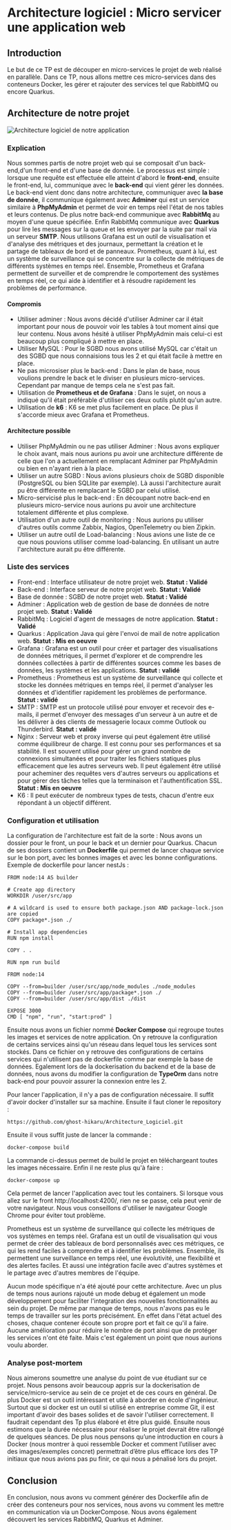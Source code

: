 # Architecture logiciel : Micro servicer une application web
## Introduction
Le but de ce TP est de découper en micro-services le projet de web réalisé en parallèle. Dans ce TP, nous allons mettre ces micro-services dans des conteneurs Docker, les gérer et rajouter des services tel que RabbitMQ ou encore Quarkus. 

## Architecture de notre projet
![Architecture logiciel de notre application](./assets/ArchiLogiciel.png "Architecture logiciel de notre application.")

### Explication
Nous sommes partis de notre projet web qui se composait d'un back-end,d'un front-end et d'une base de donnée. Le processus est simple : lorsque une requête est effectuée elle atteint d'abord le **front-end**, ensuite le front-end, lui, communique avec le **back-end** qui vient gérer les données. Le back-end vient donc dans notre architecture, communiquer avec **la base de donnée**, il communique également avec **Adminer** qui est un service similaire à **PhpMyAdmin** et permet de voir en temps réel l'état de nos tables et leurs contenus. De plus notre back-end communique avec **RabbitMq** au moyen d'une queue spécifiée. Enfin RabbitMq communique avec **Quarkus** pour lire les messages sur la queue et les envoyer par la suite par mail via un serveur **SMTP**. Nous utilisons Grafana est un outil de visualisation et d'analyse des métriques et des journaux, permettant la création et le partage de tableaux de bord et de panneaux. Prometheus, quant à lui, est un système de surveillance qui se concentre sur la collecte de métriques de différents systèmes en temps réel. Ensemble, Prometheus et Grafana permettent de surveiller et de comprendre le comportement des systèmes en temps réel, ce qui aide à identifier et à résoudre rapidement les problèmes de performance.


#### Compromis
* Utiliser adminer : Nous avons décidé d'utiliser Adminer car il était important pour nous de pouvoir voir les tables à tout moment ainsi que leur contenu. Nous avons hésité à utiliser PhpMyAdmin mais celui-ci est beaucoup plus compliqué à mettre en place.
* Utiliser MySQL : Pour le SGBD nous avons utilisé MySQL car c'était un des SGBD que nous connaisions tous les 2 et qui était facile à mettre en place.
* Ne pas microsiser plus le back-end : Dans le plan de base, nous voulions prendre le back et le diviser en plusieurs micro-services. Cependant par manque de temps cela ne s'est pas fait.
* Utilisation de **Prometheus et de Grafana** : Dans le sujet, on nous a indiqué qu'il était préférable d'utiliser ces deux outils plutôt qu'un autre.
* Utilisation de **k6** : K6 se met plus facilement en place. De plus il s'accorde mieux avec Grafana et Prometheus.

#### Architecture possible
* Utiliser PhpMyAdmin ou ne pas utiliser Adminer : Nous avons expliquer le choix avant, mais nous aurions pu avoir une architecture différente de celle que l'on a actuellement en remplacant Adminer par PhpMyAdmin ou bien en n'ayant rien à la place.
* Utiliser un autre SGBD : Nous avions plusieurs choix de SGBD disponible (PostgreSQL ou bien SQLlite par exemple). Là aussi l'architecture aurait pu être différente en remplacant le SGBD par celui utilisé.
* Micro-servicisé plus le back-end : En découpant notre back-end en plusieurs micro-service nous aurions pu avoir une architecture totalement différente et plus complexe.
* Utilisation d'un autre outil de monitoring : Nous aurions pu utiliser d'autres outils comme Zabbix, Nagios, OpenTelemetry ou bien Zipkin.
* Utiliser un autre outil de Load-balancing : Nous avions une liste de ce que nous pouvions utiliser comme load-balancing. En utilisant un autre l'architecture aurait pu être différente.

### Liste des services
* Front-end : Interface utilisateur de notre projet web. **Statut : Validé**
* Back-end : Interface serveur de notre projet web. **Statut : Validé**
* Base de donnée : SGBD de notre projet web. **Statut : Validé**
* Adminer : Application web de gestion de base de données de notre projet web. **Statut : Validé**
* RabbitMq : Logiciel d'agent de messages de notre application. **Statut : Validé**
* Quarkus : Application Java qui gère l'envoi de mail de notre application web. **Statut : Mis en oeuvre**
* Grafana : Grafana est un outil pour créer et partager des visualisations de données métriques, il permet d'explorer et de comprendre les données collectées à partir de différentes sources comme les bases de données, les systèmes et les applications. **Statut : validé**
* Prometheus : Prometheus est un système de surveillance qui collecte et stocke les données métriques en temps réel, il permet d'analyser les données et d'identifier rapidement les problèmes de performance. **Statut : validé**
* SMTP : SMTP est un protocole utilisé pour envoyer et recevoir des e-mails, il permet d'envoyer des messages d'un serveur à un autre et de les délivrer à des clients de messagerie locaux comme Outlook ou Thunderbird. **Statut : validé**
* Nginx : Serveur web et proxy inverse qui peut également être utilisé comme équilibreur de charge. Il est connu pour ses performances et sa stabilité. Il est souvent utilisé pour gérer un grand nombre de connexions simultanées et pour traiter les fichiers statiques plus efficacement que les autres serveurs web. Il peut également être utilisé pour acheminer des requêtes vers d'autres serveurs ou applications et pour gérer des tâches telles que la terminaison et l'authentification SSL. **Statut : Mis en oeuvre**
* K6 : Il peut exécuter de nombreux types de tests, chacun d'entre eux répondant à un objectif différent.

### Configuration et utilisation
La configuration de l'architecture est fait de la sorte :
Nous avons un dossier pour le front, un pour le back et un dernier pour Quarkus.
Chacun de ses dossiers contient un **Dockerfile** qui permet de lancer chaque service sur le bon port, avec les bonnes images et avec les bonne configurations. Exemple de dockerfile pour lancer nestJs :
```
FROM node:14 AS builder

# Create app directory
WORKDIR /user/src/app

# A wildcard is used to ensure both package.json AND package-lock.json are copied
COPY package*.json ./

# Install app dependencies
RUN npm install

COPY . .

RUN npm run build

FROM node:14

COPY --from=builder /user/src/app/node_modules ./node_modules
COPY --from=builder /user/src/app/package*.json ./
COPY --from=builder /user/src/app/dist ./dist

EXPOSE 3000
CMD [ "npm", "run", "start:prod" ]
```

Ensuite nous avons un fichier nommé **Docker Compose** qui regroupe toutes les images et services de notre application. On y retrouve la configuration de certains services ainsi qu'un réseau dans lequel tous les services sont stockés. Dans ce fichier on y retrouve des configurations de certains services qui n'utilisent pas de dockerfile comme par exemple la base de données. Egalement lors de la dockerisation du backend et de la base de données, nous avons du modifier la configuration de **TypeOrm** dans notre back-end pour pouvoir assurer la connexion entre les 2.


Pour lancer l'application, il n'y a pas de configuration nécessaire. Il suffit d'avoir docker d'installer sur sa machine. Ensuite il faut cloner le repository :
```
https://github.com/ghost-hikaru/Architecture_Logiciel.git
```
Ensuite il vous suffit juste de lancer la commande :
```
docker-compose build
```
La commande ci-dessus permet de build le projet en téléchargeant toutes les images nécessaire.
Enfin il ne reste plus qu'à faire :
```
docker-compose up
```
Cela permet de lancer l'application avec tout les containers.
Si lorsque vous allez sur le front http://localhost:4200/, rien ne se passe, cela peut venir de votre navigateur. Nous vous conseillons d'utiliser le navigateur Google Chrome pour éviter tout problème.

Prometheus est un système de surveillance qui collecte les métriques de vos systèmes en temps réel. Grafana est un outil de visualisation qui vous permet de créer des tableaux de bord personnalisés avec ces métriques, ce qui les rend faciles à comprendre et à identifier les problèmes. Ensemble, ils permettent une surveillance en temps réel, une évolutivité, une flexibilité et des alertes faciles. Et aussi une intégration facile avec d'autres systèmes et le partage avec d'autres membres de l'équipe.

Aucun mode spécifique n'a été ajouté pour cette architecture. Avec un plus de temps nous aurions rajouté un mode debug et également un mode développement pour faciliter l'integration des nouvelles fonctionnalités au sein du projet. De même par manque de temps, nous n'avons pas eu le temps de travailler sur les ports précisément. En effet dans l'état actuel des choses, chaque contener écoute son propre port et fait ce qu'il a faire. Aucune amélioration pour réduire le nombre de port ainsi que de protéger les services n'ont été faite. Mais c'est également un point que nous aurions voulu aborder.

### Analyse post-mortem
Nous aimerons soumettre une analyse du point de vue étudiant sur ce projet. Nous pensons avoir beaucoup appris sur la dockerisation de service/micro-service au sein de ce projet et de ces cours en général. De plus Docker est un outil intéressant et utile à aborder en école d'ingénieur. Surtout que si docker est un outil si utilisé en entreprise comme Git, il est important d'avoir des bases solides et de savoir l'utiliser correctement. Il faudrait cependant des Tp plus élaboré et être plus guidé. Ensuite nous estimons que la durée nécessaire pour réaliser le projet devrait être rallongé de quelques séances. De plus nous pensons qu’une introduction en cours à Docker (nous montrer à quoi ressemble Docker et comment l’utiliser avec des images/exemples concret) permettrait d’être plus efficace lors des TP initiaux que nous avions pas pu finir, ce qui nous a pénalisé lors du projet. 

## Conclusion
En conclusion, nous avons vu comment générer des Dockerfile afin de créer des conteneurs pour nos services, nous avons vu comment les mettre en communication via un DockerCompose. Nous avons également découvert les services RabbitMQ, Quarkus et Adminer.
